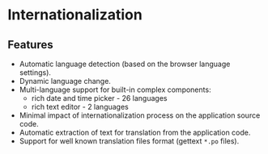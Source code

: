 # Internationalization

## Features <a href="#features" id="features"></a>

* Automatic language detection (based on the browser language settings).
* Dynamic language change.
* Multi-language support for built-in complex components:
  * rich date and time picker - 26 languages
  * rich text editor - 2 languages
* Minimal impact of internationalization process on the application source code.
* Automatic extraction of text for translation from the application code.
* Support for well known translation files format (gettext `*.po` files).

